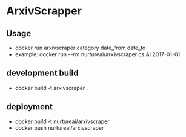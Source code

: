 # ArxivScrapper

## Usage

* docker run arxivscraper category date_from date_to
* example: docker run --rm nurtureai/arxivscraper cs.AI 2017-01-01

## development build
* docker build -t arxivscraper .


## deployment
* docker build -t nurtureai/arxivscraper
* docker push nurtureai/arxivscraper
